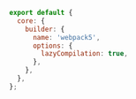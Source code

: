 ```js filename=".storybook/main.js" renderer="common" language="js"
export default {
  core: {
    builder: {
      name: 'webpack5',
      options: {
        lazyCompilation: true,
      },
    },
  },
};
```

